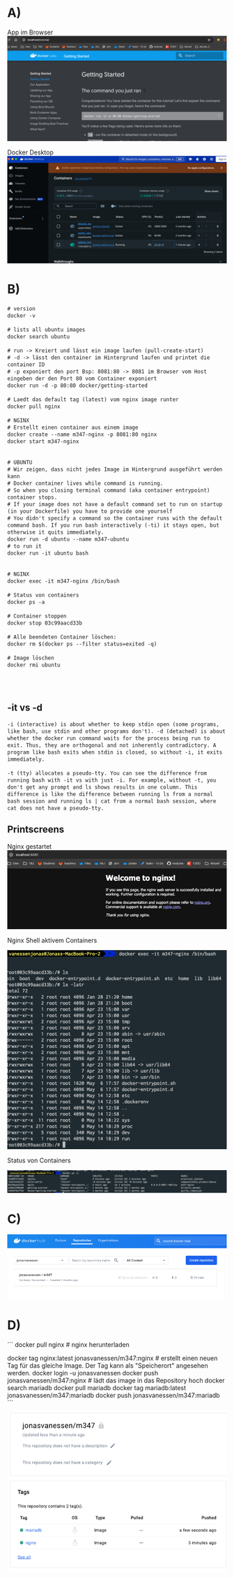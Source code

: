 

# A)

App im Browser
![alt text](image.png)

Docker Desktop
![alt text](image-1.png)

# B)

```
# version
docker -v 

# lists all ubuntu images
docker search ubuntu 

# run -> Kreiert und lässt ein image laufen (pull-create-start)
# -d -> lässt den container im Hintergrund laufen und printet die container ID
# -p exponiert den port Bsp: 8081:80 -> 8081 im Browser vom Host eingeben der den Port 80 vom Container exponiert
docker run -d -p 80:80 docker/getting-started

# Laedt das default tag (latest) vom nginx image runter
docker pull nginx

# NGINX
# Erstellt einen container aus einem image
docker create --name m347-nginx -p 8081:80 nginx
docker start m347-nginx


# UBUNTU
# Wir zeigen, dass nicht jedes Image im Hintergrund ausgeführt werden kann
# Docker container lives while command is running.
# So when you closing terminal command (aka container entrypoint) container stops.
# If your image does not have a default command set to run on startup (in your Dockerfile) you have to provide one yourself 
# You didn't specify a command so the container runs with the default command bash. If you run bash interactively (-ti) it stays open, but otherwise it quits immediately.
docker run -d ubuntu --name m347-ubuntu
# to run it
docker run -it ubuntu bash


# NGINX
docker exec -it m347-nginx /bin/bash

# Status von containers
docker ps -a

# Container stoppen
docker stop 03c99aacd33b

# Alle beendeten Container löschen:
docker rm $(docker ps --filter status=exited -q)

# Image löschen
docker rmi ubuntu




```


## -it vs -d
```
-i (interactive) is about whether to keep stdin open (some programs, like bash, use stdin and other programs don't). -d (detached) is about whether the docker run command waits for the process being run to exit. Thus, they are orthogonal and not inherently contradictory. A program like bash exits when stdin is closed, so without -i, it exits immediately.

-t (tty) allocates a pseudo-tty. You can see the difference from running bash with -it vs with just -i. For example, without -t, you don't get any prompt and ls shows results in one column. This difference is like the difference between running ls from a normal bash session and running ls | cat from a normal bash session, where cat does not have a pseudo-tty.
```

## Printscreens
Nginx gestartet
![alt text](image-2.png)

Nginx 
Shell aktivem Containers

![alt text](image-3.png)

Status von Containers

![alt text](image-4.png)

# C)
![](image-5.png)

# D)
´´´
docker pull nginx # nginx herunterladen
                                                                

docker tag nginx:latest jonasvanessen/m347:nginx # erstellt einen neuen Tag für das gleiche Image. Der Tag kann als "Speicherort" angesehen werden.
docker login  -u jonasvanessen
docker push jonasvanessen/m347:nginx # lädt das image in das Repository hoch
docker search mariadb
docker pull mariadb
docker tag mariadb:latest jonasvanessen/m347:mariadb
docker push jonasvanessen/m347:mariadb
´´´

![alt text](image-6.png)